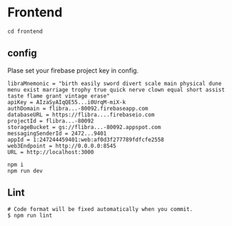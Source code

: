 # Frontend

```
cd frontend 
```

## config 
Plase set your firebase project key in config.

```.env
libraMnemonic = "birth easily sword divert scale main physical dune menu exist marriage trophy true quick nerve clown equal short assist taste flame grant vintage erase"
apiKey = AIzaSyAIqQE55...i0UrqM-miX-k
authDomain = flibra...-80092.firebaseapp.com
databaseURL = https://flibra....firebaseio.com
projectId = flibra...-80092
storageBucket = gs://flibra...-80092.appspot.com
messagingSenderId = 2472...9401
appId = 1:247244459401:web:af0d3f277789fdfcfe2558
web3Endpoint = http://0.0.0.0:8545
URL = http://localhost:3000
```

```
npm i 
npm run dev
```

## Lint

```
# Code format will be fixed automatically when you commit.
$ npm run lint
```
